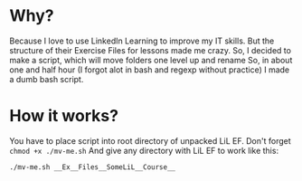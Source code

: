 # Why?

Because I love to use LinkedIn Learning to improve my IT skills. 
But the structure of their  Exercise Files for  lessons made me crazy. So, I decided to make a script, which will move folders one level up and rename 
So, in about one and half hour (I forgot alot in bash and regexp without practice) I made a dumb bash script.

# How it works?

You have to place script into root directory of unpacked LiL EF.
Don't forget ``` chmod +x ./mv-me.sh```
And give any directory with LiL EF  to work like this:
```shell
./mv-me.sh __Ex__Files__SomeLiL__Course__
```
